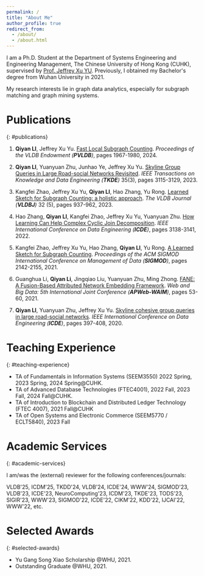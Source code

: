 ```yaml
---
permalink: /
title: "About Me"
author_profile: true
redirect_from: 
  - /about/
  - /about.html
---
```


I am a Ph.D. Student at the Department of Systems Engineering and Engineering Management, The Chinese University of Hong Kong (CUHK), supervised by [Prof. Jeffrey Xu YU](https://www.se.cuhk.edu.hk/people/academic-staff/prof-yu-xu-jeffrey/). Previously, I obtained my Bachelor's degree from Wuhan University in 2021.

My research interests lie in graph data analytics, especially for subgraph matching and graph mining systems.

Publications
======

{: #publications}

1. **Qiyan LI**, Jeffrey Xu Yu.
   <u>Fast Local Subgraph Counting</u>.
   *Proceedings of the VLDB Endowment (**PVLDB**)*, pages 1967-1980, 2024.

2. **Qiyan LI**, Yuanyuan Zhu, Junhao Ye, Jeffrey Xu Yu.
   <u>Skyline Group Queries in Large Road-social Networks Revisited</u>.
   *IEEE Transactions on Knowledge and Data Engineering (**TKDE**)* 35(3), pages 3115-3129, 2023.

3. Kangfei Zhao, Jeffrey Xu Yu, **Qiyan LI**, Hao Zhang, Yu Rong.
   <u>Learned Sketch for Subgraph Counting: a holistic approach</u>.
   *The VLDB Journal (**VLDBJ**)* 32 (5), pages 937-962, 2023.

4. Hao Zhang, **Qiyan LI**, Kangfei Zhao, Jeffrey Xu Yu, Yuanyuan Zhu.
   <u>How Learning Can Help Complex Cyclic Join Decomposition</u>.
   *IEEE International Conference on Data Engineering (**ICDE**)*, pages 3138-3141, 2022.

5. Kangfei Zhao, Jeffrey Xu Yu, Hao Zhang, **Qiyan LI**, Yu Rong.
   <u>A Learned Sketch for Subgraph Counting</u>.
   *Proceedings of the ACM SIGMOD International Conference on Management of Data (**SIGMOD**)*, pages 2142-2155, 2021.

6. Guanghua Li, **Qiyan Li**, Jingqiao Liu, Yuanyuan Zhu, Ming Zhong.
   <u>FANE: A Fusion-Based Attributed Network Embedding Framework</u>.
   *Web and Big Data: 5th International Joint Conference (**APWeb-WAIM**)*, pages 53-60, 2021.

7. **Qiyan LI**, Yuanyuan Zhu, Jeffrey Xu Yu.
   <u>Skyline cohesive group queries in large road-social networks</u>.
   *IEEE International Conference on Data Engineering (**ICDE**)*, pages 397-408, 2020.

Teaching Experience
======

{: #teaching-experience}

- TA of Fundamentals in Information Systems (SEEM3550) 2022 Spring, 2023 Spring, 2024 Spring@CUHK.
- TA of Advanced Database Technologies (FTEC4001), 2022 Fall, 2023 Fall, 2024 Fall@CUHK.
- TA of Introduction to Blockchain and Distributed Ledger Technology (FTEC 4007), 2021 Fall@CUHK
- TA of Open Systems and Electronic Commerce (SEEM5770 / ECLT5840), 2023 Fall

Academic Services
======

{: #academic-services}

I am/was the (external) reviewer for the following conferences/journals:

VLDB'25, ICDM'25, TKDD'24, VLDB'24, ICDE'24, WWW'24, SIGMOD'23, VLDB'23, ICDE'23, NeuroComputing'23, ICDM'23, TKDE'23, TODS'23, SIGIR'23, WWW'23, SIGMOD'22, ICDE'22, CIKM'22, KDD'22, IJCAI'22, WWW'22, etc.

Selected Awards
======

{: #selected-awards}

- Yu Gang Song Xiao Scholarship @WHU, 2021.
- Outstanding Graduate @WHU, 2021.
